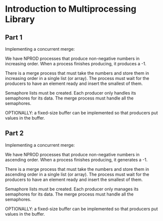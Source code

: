 # Introduction to Multiprocessing Library 

## Part 1
Implementing a concurrent merge:

We have NPROD processes that produce non-negative numbers in increasing order. When a process finishes producing, it produces a -1.

There is a merge process that must take the numbers and store them in increasing order in a single list (or array). The process must wait for the producers to have an element ready and insert the smallest of them.

Semaphore lists must be created. Each producer only handles its semaphores for its data. The merge process must handle all the semaphores.

OPTIONALLY: a fixed-size buffer can be implemented so that producers put values in the buffer.

## Part 2
Implementing a concurrent merge:

We have NPROD processes that produce non-negative numbers in ascending order. When a process finishes producing, it generates a -1.

There is a merge process that must take the numbers and store them in ascending order in a single list (or array). The process must wait for the producers to have an element ready and insert the smallest of them.

Semaphore lists must be created. Each producer only manages its semaphores for its data. The merge process must handle all the semaphores.

OPTIONALLY: a fixed-size buffer can be implemented so that producers put values in the buffer.
